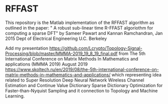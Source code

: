 # RFFAST
This repository is the Matlab implementation of the RFFAST algorithm as outlined in the  paper: " A robust sub-linear time R-FFAST algoriothm for computing a sparse DFT" by Sameer Pawart and Kannan Ramchandran, Jan 2015 Dept of Electrical Engineering U.C. Berkeley


Add my presentation https://github.com/Lcrypto/Topology-Signal-Processing/blob/master/MMMA-2019_19_8_19_final.pdf from The 5th International Conference on Matrix Methods In Mathematics and applications (MMMA 2019) August 2019 https://www.skoltech.ru/en/2019/08/the-5th-international-conference-on-matrix-methods-in-mathematics-and-applications/ which representing idea related to Super Resolution Deep Neural Network Wireless Channel Estimation and Continue Value Dictionary Sparse Dictionary Optimization for Faster-than-Nyquist Sampling and it connection to Topology and Machine Learning.
